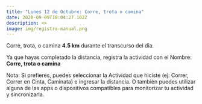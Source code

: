 ```yaml
---
title: "Lunes 12 de Octubre: Corre, trota o camina"
date: 2020-09-09T18:04:27.102Z
description: <>
image: img/registro-manual.png
---
```

Corre, trota, o camina **4.5 km** durante el transcurso del día.

Ya que hayas completado la distancia, registra la actividad con el Nombre: **Corre, trota o camina**

Nota: Si prefieres, puedes seleccionar la Actividad que hiciste (ej: Correr, Correr en Cinta, Caminata) e ingresar la distancia. O también puedes utilizar alguna de las apps o dispositivos compatibles para monitorizar tu actividad y sincronizarla.